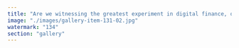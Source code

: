 ```yaml
---
title: "Are we witnessing the greatest experiment in digital finance, or just the longest running test of how gullible humans can be? <br /><br />Bitcoiners hold fast to the myth of 'digital gold' defending a frozen code while the world flows on—unable to tell entropy from security, or adaptation from stagnation. <br /><br />Remember: it's not FOMO if it's system rigidity. Some call it belief. Others just call it gullibility, meticulously scripted block by block. <br /><br />If your financial freedom depends on code that never bends, ask yourself—are you resonating, or just repeating?<br /><br /><br />#Bitcoin <br />#gullible <br />#digitalgold <br />#beliefsystems <br />#resonance"
image: "./images/gallery-item-131-02.jpg"
watermark: "134"
section: "gallery"
---
```

